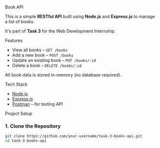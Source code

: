 Book API 

This is a simple **RESTful API** built using **Node.js** and **Express.js** to manage a list of books.  

It's part of **Task 3** for the Web Development Internship.

Features

- View all books – `GET /books`
- Add a new book – `POST /books`
- Update an existing book – `PUT /books/:id`
- Delete a book – `DELETE /books/:id`

All book data is stored in-memory (no database required).

Tech Stack

- [Node.js](https://nodejs.org/)
- [Express.js](https://expressjs.com/)
- [Postman](https://www.postman.com/) – for testing API

Project Setup

### 1. Clone the Repository

```bash
git clone https://github.com/your-username/task-3-books-api.git
cd task-3-books-api
